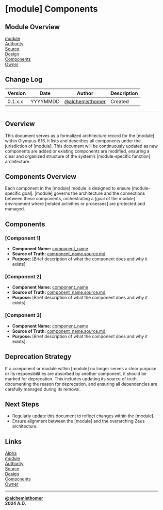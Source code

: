 # [module] Components

## Module Overview
[module](README.md)  
[Authority](../zeus/zeus.components.md)  
[Source](../[module]/[module].source.md)  
[Design](../[module]/[module].design.md)  
[Components](../[module]/[module].components.md)  
[Owner](https://github.com/alchemisthomer)  

## Change Log

| Version   | Date       | Author                                                   | Description   |
|-----------|------------|----------------------------------------------------------|---------------|
| 0.1.x.x   | YYYYMMDD   | [@alchemisthomer](https://github.com/alchemisthomer)     | Created       

---

## Overview

This document serves as a formalized architecture record for the [module] within Olympus-616. It lists and describes all components under the jurisdiction of [module]. This document will be continuously updated as new components are added or existing components are modified, ensuring a clear and organized structure of the system’s [module-specific function] architecture.

## Components Overview

Each component in the [module] module is designed to ensure [module-specific goal]. [module] governs the architecture and the connections between these components, orchestrating a [goal of the module] environment where [related activities or processes] are protected and managed.

## Components

### [Component 1]

- **Component Name:** [component_name](../[component_name]/README.md)
- **Source of Truth:** [component_name.source.md](../[component_name]/[component_name].source.md)  
- **Purpose:** [Brief description of what the component does and why it exists].

### [Component 2]

- **Component Name:** [component_name](../[component_name]/README.md)
- **Source of Truth:** [component_name.source.md](../[component_name]/[component_name].source.md)  
- **Purpose:** [Brief description of what the component does and why it exists].

### [Component 3]

- **Component Name:** [component_name](../[component_name]/README.md)
- **Source of Truth:** [component_name.source.md](../[component_name]/[component_name].source.md)  
- **Purpose:** [Brief description of what the component does and why it exists].

## Deprecation Strategy

If a component or module within [module] no longer serves a clear purpose or its responsibilities are absorbed by another component, it should be marked for deprecation. This includes updating its source of truth, documenting the reason for deprecation, and ensuring all dependencies are carefully managed during its removal.

## Next Steps

- Regularly update this document to reflect changes within the [module].
- Ensure alignment between the [module] and the overarching Zeus architecture.

## Links
[Alpha](../../README.md)  
[module](README.md)  
[Authority](https://github.com/alchemisthomer)  
[Source](../[module]/[module].source.md)  
[Design](../[module]/[module].design.md)  
[Components](../[module]/[module].components.md)  
[Owner](https://github.com/alchemisthomer)  
***
**[@alchemisthomer](https://github.com/alchemisthomer)  
2024 A.D.**
